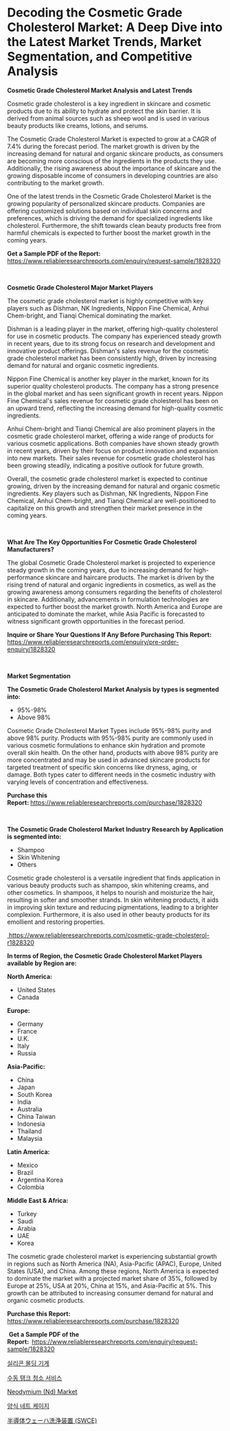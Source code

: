 <p><h1>Decoding the Cosmetic Grade Cholesterol Market: A Deep Dive into the Latest Market Trends, Market Segmentation, and Competitive Analysis</h1></p><p><strong>Cosmetic Grade Cholesterol Market Analysis and Latest Trends</strong></p>
<p><p>Cosmetic grade cholesterol is a key ingredient in skincare and cosmetic products due to its ability to hydrate and protect the skin barrier. It is derived from animal sources such as sheep wool and is used in various beauty products like creams, lotions, and serums.</p><p>The Cosmetic Grade Cholesterol Market is expected to grow at a CAGR of 7.4% during the forecast period. The market growth is driven by the increasing demand for natural and organic skincare products, as consumers are becoming more conscious of the ingredients in the products they use. Additionally, the rising awareness about the importance of skincare and the growing disposable income of consumers in developing countries are also contributing to the market growth.</p><p>One of the latest trends in the Cosmetic Grade Cholesterol Market is the growing popularity of personalized skincare products. Companies are offering customized solutions based on individual skin concerns and preferences, which is driving the demand for specialized ingredients like cholesterol. Furthermore, the shift towards clean beauty products free from harmful chemicals is expected to further boost the market growth in the coming years.</p></p>
<p><strong>Get a Sample PDF of the Report:&nbsp;</strong> <a href="https://www.reliableresearchreports.com/enquiry/request-sample/1828320">https://www.reliableresearchreports.com/enquiry/request-sample/1828320</a></p>
<p>&nbsp;</p>
<p><strong>Cosmetic Grade Cholesterol Major Market Players</strong></p>
<p><p>The cosmetic grade cholesterol market is highly competitive with key players such as Dishman, NK Ingredients, Nippon Fine Chemical, Anhui Chem-bright, and Tianqi Chemical dominating the market.</p><p>Dishman is a leading player in the market, offering high-quality cholesterol for use in cosmetic products. The company has experienced steady growth in recent years, due to its strong focus on research and development and innovative product offerings. Dishman's sales revenue for the cosmetic grade cholesterol market has been consistently high, driven by increasing demand for natural and organic cosmetic ingredients.</p><p>Nippon Fine Chemical is another key player in the market, known for its superior quality cholesterol products. The company has a strong presence in the global market and has seen significant growth in recent years. Nippon Fine Chemical's sales revenue for cosmetic grade cholesterol has been on an upward trend, reflecting the increasing demand for high-quality cosmetic ingredients.</p><p>Anhui Chem-bright and Tianqi Chemical are also prominent players in the cosmetic grade cholesterol market, offering a wide range of products for various cosmetic applications. Both companies have shown steady growth in recent years, driven by their focus on product innovation and expansion into new markets. Their sales revenue for cosmetic grade cholesterol has been growing steadily, indicating a positive outlook for future growth.</p><p>Overall, the cosmetic grade cholesterol market is expected to continue growing, driven by the increasing demand for natural and organic cosmetic ingredients. Key players such as Dishman, NK Ingredients, Nippon Fine Chemical, Anhui Chem-bright, and Tianqi Chemical are well-positioned to capitalize on this growth and strengthen their market presence in the coming years.</p></p>
<p>&nbsp;</p>
<p><strong>What Are The Key Opportunities For Cosmetic Grade Cholesterol Manufacturers?</strong></p>
<p><p>The global Cosmetic Grade Cholesterol market is projected to experience steady growth in the coming years, due to increasing demand for high-performance skincare and haircare products. The market is driven by the rising trend of natural and organic ingredients in cosmetics, as well as the growing awareness among consumers regarding the benefits of cholesterol in skincare. Additionally, advancements in formulation technologies are expected to further boost the market growth. North America and Europe are anticipated to dominate the market, while Asia Pacific is forecasted to witness significant growth opportunities in the forecast period.</p></p>
<p><strong>Inquire or Share Your Questions If Any Before Purchasing This Report:</strong> <a href="https://www.reliableresearchreports.com/enquiry/pre-order-enquiry/1828320">https://www.reliableresearchreports.com/enquiry/pre-order-enquiry/1828320</a></p>
<p>&nbsp;</p>
<p><strong>Market Segmentation</strong></p>
<p><strong>The Cosmetic Grade Cholesterol Market Analysis by types is segmented into:</strong></p>
<p><ul><li>95%-98%</li><li>Above 98%</li></ul></p>
<p><p>Cosmetic Grade Cholesterol Market Types include 95%-98% purity and above 98% purity. Products with 95%-98% purity are commonly used in various cosmetic formulations to enhance skin hydration and promote overall skin health. On the other hand, products with above 98% purity are more concentrated and may be used in advanced skincare products for targeted treatment of specific skin concerns like dryness, aging, or damage. Both types cater to different needs in the cosmetic industry with varying levels of concentration and effectiveness.</p></p>
<p><strong>Purchase this Report:&nbsp;</strong><a href="https://www.reliableresearchreports.com/purchase/1828320">https://www.reliableresearchreports.com/purchase/1828320</a></p>
<p>&nbsp;</p>
<p><strong>The Cosmetic Grade Cholesterol Market Industry Research by Application is segmented into:</strong></p>
<p><ul><li>Shampoo</li><li>Skin Whitening</li><li>Others</li></ul></p>
<p><p>Cosmetic grade cholesterol is a versatile ingredient that finds application in various beauty products such as shampoo, skin whitening creams, and other cosmetics. In shampoos, it helps to nourish and moisturize the hair, resulting in softer and smoother strands. In skin whitening products, it aids in improving skin texture and reducing pigmentations, leading to a brighter complexion. Furthermore, it is also used in other beauty products for its emollient and restoring properties.</p></p>
<p><a href="https://www.reliableresearchreports.com/cosmetic-grade-cholesterol-r1828320">&nbsp;https://www.reliableresearchreports.com/cosmetic-grade-cholesterol-r1828320</a></p>
<p><strong>In terms of Region, the Cosmetic Grade Cholesterol Market Players available by Region are:</strong></p>
<p>
    <p> <strong> North America: </strong>
        <ul>
            <li>United States</li>
            <li>Canada</li>
        </ul>
        </p> 
    <p> <strong> Europe: </strong>
        <ul>
            <li>Germany</li>
            <li>France</li>
            <li>U.K.</li>
            <li>Italy</li>
            <li>Russia</li>
        </ul>
        </p> 
    <p> <strong> Asia-Pacific: </strong>
        <ul>
            <li>China</li>
            <li>Japan</li>
            <li>South Korea</li>
            <li>India</li>
            <li>Australia</li>
            <li>China Taiwan</li>
            <li>Indonesia</li>
            <li>Thailand</li>
            <li>Malaysia</li>
        </ul>
        </p> 
    <p> <strong> Latin America: </strong>
        <ul>
            <li>Mexico</li>
            <li>Brazil</li>
            <li>Argentina Korea</li>
            <li>Colombia</li>
        </ul>
        </p> 
    <p> <strong> Middle East & Africa: </strong>
        <ul>
            <li>Turkey</li>
            <li>Saudi</li>
            <li>Arabia</li>
            <li>UAE</li>
            <li>Korea</li>
        </ul>
    </p>
    </p>
<p><p>The cosmetic grade cholesterol market is experiencing substantial growth in regions such as North America (NA), Asia-Pacific (APAC), Europe, United States (USA), and China. Among these regions, North America is expected to dominate the market with a projected market share of 35%, followed by Europe at 25%, USA at 20%, China at 15%, and Asia-Pacific at 5%. This growth can be attributed to increasing consumer demand for natural and organic cosmetic products.</p></p>
<p><strong>Purchase this Report: </strong><a href="https://www.reliableresearchreports.com/purchase/1828320">https://www.reliableresearchreports.com/purchase/1828320</a></p>
<p>&nbsp;<strong>Get a Sample PDF of the Report:&nbsp;&nbsp;</strong><a href="https://www.reliableresearchreports.com/enquiry/request-sample/1828320">https://www.reliableresearchreports.com/enquiry/request-sample/1828320</a></p>
<p><strong></strong></p>
<p><p><a href="https://medium.com/@shushayarefayne_72278/%EC%8B%A4%EB%A6%AC%EC%BD%98-%EC%84%B1%ED%98%95-%EA%B8%B0%EA%B3%84-%EC%8B%9C%EC%9E%A5-%EC%A0%84%EB%A7%9D-%EB%B0%8F-2024%EB%85%84%EB%B6%80%ED%84%B0-2031%EB%85%84%EA%B9%8C%EC%A7%80%EC%9D%98-%EC%98%88%EC%B8%A1-ce1fa62b31c2">실리콘 몰딩 기계</a></p><p><a href="https://github.com/camron674/Market-Research-Report-List-1/blob/main/2764476143777.md">수동 탱크 청소 서비스</a></p><p><a href="https://github.com/rahu1506/Market-Research-Report-List-4/blob/main/neodymium-nd-market.md">Neodymium (Nd) Market</a></p><p><a href="https://medium.com/@allisonkreiger/%EC%84%B8%EA%B3%84-%EC%96%B4%EC%97%85-%EB%84%B7-%EC%BC%80%EC%9D%B4%EC%A7%80-%EC%82%B0%EC%97%85-%EC%9C%A0%ED%98%95-%EC%9D%91%EC%9A%A9-%ED%94%84%EB%A1%9C%EA%B7%B8%EB%9E%A8-%EC%8B%9C%EC%9E%A5-%ED%94%8C%EB%A0%88%EC%9D%B4%EC%96%B4-%EC%A7%80%EC%97%AD-%EC%84%B1%EC%9E%A5-%EB%B6%84%EC%84%9D-%EB%B0%8F-%EB%AF%B8%EB%9E%98-%EC%8B%9C%EB%82%98%EB%A6%AC%EC%98%A4-2024-2031-fc1b28b794ab">양식 네트 케이지</a></p><p><a href="https://medium.com/@alfaro.etbn_52903/%E5%8D%8A%E5%B0%8E%E4%BD%93%E3%82%A6%E3%82%A7%E3%83%BC%E3%83%8F%E6%B8%85%E6%8E%83%E8%A3%85%E7%BD%AE-swce-%E7%94%A3%E6%A5%AD%E3%81%AB%E5%AF%BE%E3%81%99%E3%82%8B%E6%B4%9E%E5%AF%9F-2031%E5%B9%B4%E3%81%BE%E3%81%A7%E3%81%AE%E5%B8%82%E5%A0%B4%E3%81%AE%E8%B2%A1%E5%8B%99%E7%8A%B6%E6%B3%81-%E5%B8%82%E5%A0%B4%E8%A6%8F%E6%A8%A1-%E5%8F%8E%E7%9B%8A%E5%88%86%E6%9E%90-4c0a7bd5d9ad">半導体ウェーハ洗浄装置 (SWCE)</a></p></p>